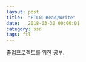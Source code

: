 ```yaml
---
layout: post
title:  "FTL의 Read/Write"
date:   2018-03-30 00:00:01
category: ssd
tags: ftl
---
```


졸업프로젝트를 위한 공부.